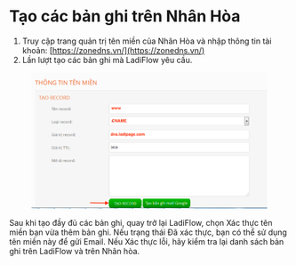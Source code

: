 # Tạo các bản ghi trên Nhân Hòa

1. Truy cập trang quản trị tên miền của Nhân Hòa và nhập thông tin tài khoản: [https://zonedns.vn/](https://zonedns.vn/)
2. Lần lượt tạo các bản ghi mà LadiFlow yêu cầu.

<figure><img src="../.gitbook/assets/image (262).png" alt=""><figcaption></figcaption></figure>

Sau khi tạo đầy đủ các bản ghi, quay trở lại LadiFlow, chọn Xác thực tên miền bạn vừa thêm bản ghi. Nếu trạng thái Đã xác thực, bạn có thể sử dụng tên miền này để gửi Email. Nếu Xác thực lỗi, hãy kiểm tra lại danh sách bản ghi trên LadiFlow và trên Nhân hòa.
